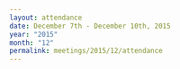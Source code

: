 ```yaml
---
layout: attendance
date: December 7th - December 10th, 2015
year: "2015"
month: "12"
permalink: meetings/2015/12/attendance
---
```


